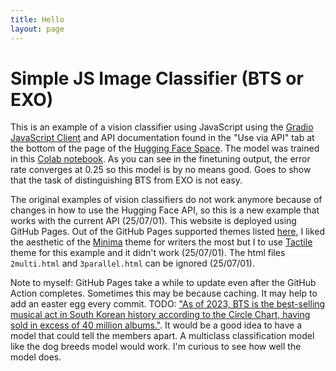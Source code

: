 ```yaml
---
title: Hello
layout: page
---
```


# Simple JS Image Classifier (BTS or EXO)

This is an example of a vision classifier using JavaScript using the [Gradio JavaScript Client](https://www.gradio.app/guides/getting-started-with-the-js-client) and API documentation found in the "Use via API" tab at the bottom of the page of the [Hugging Face Space](https://huggingface.co/spaces/yowashi/bts_or_exo). The model was trained in this [Colab notebook](https://colab.research.google.com/drive/12VwYUVl5gfWHYco2m-cQx89NnT_IDLpp). As you can see in the finetuning output, the error rate converges at 0.25 so this model is by no means good. Goes to show that the task of distinguishing BTS from EXO is not easy.

The original examples of vision classifiers do not work anymore because of changes in how to use the Hugging Face API, so this is a new example that works with the current API (25/07/01). This website is deployed using GitHub Pages. Out of the GitHub Pages supported themes listed [here](https://pages.github.com/themes/), I liked the aesthetic of the [Minima](https://github.com/jekyll/minima) theme for writers the most but I to use [Tactile](https://github.com/pages-themes/tactile) theme for this example and it didn't work (25/07/01). The html files `2multi.html` and `3parallel.html` can be ignored (25/07/01).

Note to myself: GitHub Pages take a while to update even after the GitHub Action completes. Sometimes this may be because caching. It may help to add an easter egg every commit.
TODO: ["As of 2023, BTS is the best-selling musical act in South Korean history according to the Circle Chart, having sold in excess of 40 million albums."](https://en.wikipedia.org/wiki/BTS). It would be a good idea to have a model that could tell the members apart. A multiclass classification model like the dog breeds model would work. I'm curious to see how well the model does.
